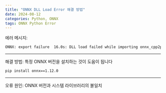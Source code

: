 ```yaml
---
title: "ONNX DLL Load Error 해결 방법"
date: 2024-08-12
categories: Python, ONNX
tags: ONNX Python Error
---
```


에러 메시지:

```bash
ONNX: export failure  16.0s: DLL load failed while importing onnx_cpp2py_export: DLL
```
***

해결 방법:  특정 ONNX 버전을 설치하는 것이 도움이 됩니다
```bash
pip install onnx==1.12.0
```
---

오류 원인: 
ONNX 버전과 시스템 라이브러리의 불일치
